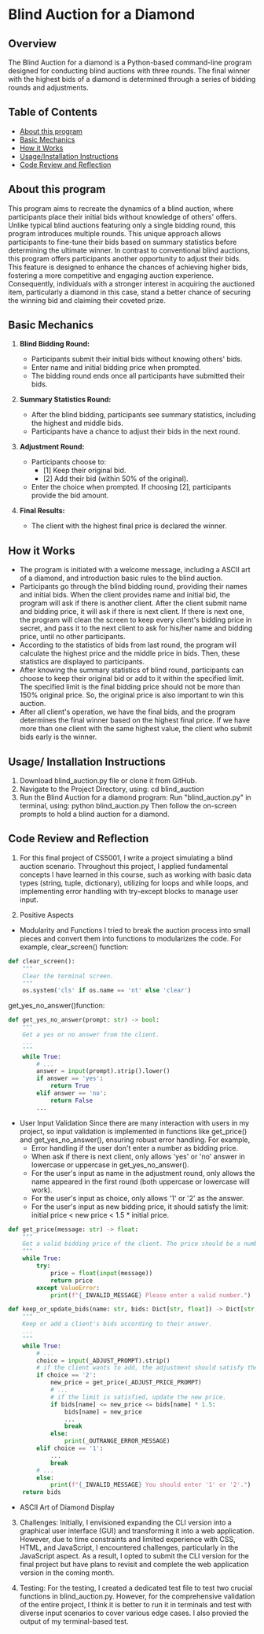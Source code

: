 
# Blind Auction for a Diamond

## Overview

The Blind Auction for a diamond is a Python-based command-line program designed for conducting blind auctions with three rounds. The final winner with the highest bids of a diamond is determined through a series of bidding rounds and adjustments.

## Table of Contents

- [About this program](#about-this-program)
- [Basic Mechanics](#basic-mechanics)
- [How it Works](#how-it-works)
- [Usage/Installation Instructions](#usage/installation-instructions)
- [Code Review and Reflection](#code-review-and-reflection)

## About this program

This program aims to recreate the dynamics of a blind auction, where participants place their initial bids without knowledge of others' offers. Unlike typical blind auctions featuring only a single bidding round, this program introduces multiple rounds. This unique approach allows participants to fine-tune their bids based on summary statistics before determining the ultimate winner.
In contrast to conventional blind auctions, this program offers participants another opportunity to adjust their bids. This feature is designed to enhance the chances of achieving higher bids, fostering a more competitive and engaging auction experience. Consequently, individuals with a stronger interest in acquiring the auctioned item, particularly a diamond in this case, stand a better chance of securing the winning bid and claiming their coveted prize.


## Basic Mechanics

1. **Blind Bidding Round:**
   - Participants submit their initial bids without knowing others' bids.
   - Enter name and initial bidding price when prompted.
   - The bidding round ends once all participants have submitted their bids.

2. **Summary Statistics Round:**
   - After the blind bidding, participants see summary statistics, including the highest and middle bids.
   - Participants have a chance to adjust their bids in the next round.

3. **Adjustment Round:**
   - Participants choose to:
     - [1] Keep their original bid.
     - [2] Add their bid (within 50% of the original).
   - Enter the choice when prompted. If choosing [2], participants provide the bid amount.

4. **Final Results:**
   - The client with the highest final price is declared the winner.


## How it Works

- The program is initiated with a welcome message, including a ASCII art of a diamond, and introduction basic rules to the blind auction.
- Participants go through the blind bidding round, providing their names and initial bids. When the client provides name and initial bid, the program will ask if there is another client. After the client submit name and bidding price, it will ask if there is next client. If there is next one, the program will clean the screen to keep every client's bidding price in secret, and pass it to the next client to ask for his/her name and bidding price, until no other participants.
- According to the statistics of bids from last round, the program will calculate the highest price and the middle price in bids. Then, these statistics are displayed to participants.
- After knowing the summary statistics of blind round, participants can choose to keep their original bid or add to it within the specified limit. The specified limit is the final bidding price should not be more than 150% original price. So, the original price is also important to win this auction.
- After all client's operation, we have the final bids, and the program determines the final winner based on the highest final price. If we have more than one client with the same highest value, the client who submit bids early is the winner.


## Usage/ Installation Instructions
1. Download blind_auction.py file or clone it from GitHub.
2. Navigate to the Project Directory, using:
   cd blind_auction
3. Run the Blind Auction for a diamond program:
Run "blind_auction.py" in terminal, using:
   python blind_auction.py
Then follow the on-screen prompts to hold a blind auction for a diamond.


## Code Review and Reflection
1. For this final project of CS5001, I write a project simulating a blind auction scenario. Throughout this project, I applied fundamental concepts I have learned in this course, such as working with basic data types (string, tuple, dictionary), utilizing for loops and while loops, and implementing error handling with try-except blocks to manage user input.

2. Positive Aspects
-  Modularity and Functions
I tried to break the auction process into small pieces and convert them into functions to modularizes the code. For example, clear_screen() function:
```python
def clear_screen():
    """
    Clear the terminal screen.
    """
    os.system('cls' if os.name == 'nt' else 'clear')
```
get_yes_no_answer()function:
```python
def get_yes_no_answer(prompt: str) -> bool:
    """
    Get a yes or no answer from the client.
    ...
    """
    while True:
        # ...
        answer = input(prompt).strip().lower()
        if answer == 'yes':
            return True
        elif answer == 'no':
            return False
        ...
```
-  User Input Validation
Since there are many interaction with users in my project, so input validation is implemented in functions like get_price() and get_yes_no_answer(), ensuring robust error handling. For example, 
   - Error handling if the user don't enter a number as bidding price.
   - When ask if there is next client, only allows 'yes' or 'no' answer in lowercase or uppercase in get_yes_no_answer().
   - For the user's input as name in the adjustment round, only allows the name appeared in the first round (both uppercase or lowercase will work). 
   - For the user's input as choice, only allows '1' or '2' as the answer.
   - For the user's input as new bidding price, it should satisfy the limit: initial price < new price < 1.5 * initial price.

```python
def get_price(message: str) -> float:
    """
    Get a valid bidding price of the client. The price should be a number.
    """
    while True:
        try:
            price = float(input(message))
            return price
        except ValueError:
            print(f"{_INVALID_MESSAGE} Please enter a valid number.")
```

```python
def keep_or_update_bids(name: str, bids: Dict[str, float]) -> Dict[str, float]:
    """
    Keep or add a client's bids according to their answer.
    ...
    """
    while True:
        # ...
        choice = input(_ADJUST_PROMPT).strip()
        # if the client wants to add, the adjustment should satisfy the limit.
        if choice == '2':
            new_price = get_price(_ADJUST_PRICE_PROMPT)
            # ...
            # if the limit is satisfied, update the new price.
            if bids[name] <= new_price <= bids[name] * 1.5:
                bids[name] = new_price
                ...
                break
            else:
                print(_OUTRANGE_ERROR_MESSAGE)
        elif choice == '1':
            ...
            break
        # ...
        else:
            print(f"{_INVALID_MESSAGE} You should enter '1' or '2'.")
    return bids
```

-  ASCII Art of Diamond Display 

3. Challenges: Initially, I envisioned expanding the CLI version into a graphical user interface (GUI) and transforming it into a web application. However, due to time constraints and limited experience with CSS, HTML, and JavaScript, I encountered challenges, particularly in the JavaScript aspect. As a result, I opted to submit the CLI version for the final project but have plans to revisit and complete the web application version in the coming month.

4. Testing: For the testing, I created a dedicated test file to test two crucial functions in blind_auction.py. However, for the comprehensive validation of the entire project, I think it is better to run it in terminals and test with diverse input scenarios to cover various edge cases. I also provied the output of my terminal-based test.






